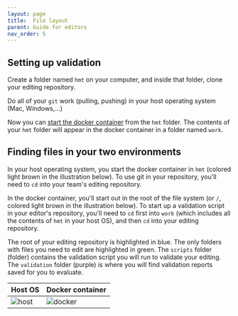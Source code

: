 ```yaml
---
layout: page
title:  File layout
parent: Guide for editors
nav_order: 5
---
```



## Setting up validation

Create a folder named `hmt` on your computer, and inside that folder, clone your editing repository.

Do all of your `git` work (pulling, pushing) in your host operating system (Mac, Windows,...)

Now you can [start the docker container](https://github.com/neelsmith/transmission-evolution/wiki/Validating) from the `hmt` folder.  The contents of your `hmt` folder will appear in the docker container in a folder named `work`.

## Finding files in your two environments

In your host operating system, you start the docker container in `hmt` (colored light brown in the illustration below).  To use git in your repository, you'll need to `cd` into your team's editing repository.

In the docker container, you'll start out in the root of the file system (or `/`, colored light brown in the illustration below). To start up a validation script in your editor's repository, you'll need to `cd` first into `work` (which includes all the contents of `hmt` in your host OS), and then `cd` into your editing repository.


The root of your editing repository is highlighted in blue. The only folders with files you need to edit are highlighted in green. The `scripts` folder (folder) contains the validation script you will run to validate your editing.  The `validation` folder (purple) is where you will find validation reports saved for you to evaluate.



| Host OS  | Docker container |
| --- | --- |
| ![host](https://homermultitext.github.io/documentation/imgs/host-os-colored.png) | ![docker](https://homermultitext.github.io/documentation/imgs/docker-files-colored.png) |
